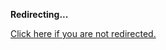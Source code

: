 <!DOCTYPE html>
<html>
<head>
<title>Redirecting...</title>
<link rel="canonical" href="http://home.jle0.com:4111/entry/wolf-goat-cabbage-the-list-monadplus-logic-problems.md"/>
<meta http-equiv="content-type" content="text/html; charset=utf-8" />
<meta http-equiv="refresh" content="0; url=#{destination_path}" />
</head>
<body>
  <p><strong>Redirecting...</strong></p>
  <p><a href='http://home.jle0.com:4111/entry/wolf-goat-cabbage-the-list-monadplus-logic-problems.md'>Click here if you are not redirected.</a></p>
  <script>
    document.location.href = "http://home.jle0.com:4111/entry/wolf-goat-cabbage-the-list-monadplus-logic-problems.md";
  </script>
</body>
</html>
